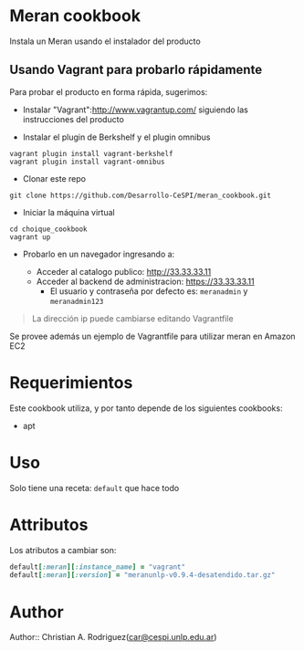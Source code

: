 # Meran cookbook

Instala un Meran usando el instalador del producto

## Usando Vagrant para probarlo rápidamente

Para probar el producto en forma rápida, sugerimos:

* Instalar "Vagrant":http://www.vagrantup.com/ siguiendo las instrucciones del
  producto

* Instalar el plugin de Berkshelf  y el plugin omnibus

```
vagrant plugin install vagrant-berkshelf
vagrant plugin install vagrant-omnibus
```

* Clonar este repo

```
git clone https://github.com/Desarrollo-CeSPI/meran_cookbook.git
```

* Iniciar la máquina virtual
```
cd choique_cookbook
vagrant up
```

* Probarlo en un navegador ingresando a:

  * Acceder al catalogo publico: http://33.33.33.11
  * Acceder al backend de administracion: https://33.33.33.11
    * El usuario y contraseña por defecto es: `meranadmin` y `meranadmin123`

>La dirección ip puede cambiarse editando Vagrantfile

Se provee además un ejemplo de Vagrantfile para utilizar meran en Amazon EC2

# Requerimientos

Este cookbook utiliza, y por tanto depende de los siguientes cookbooks:

* apt

# Uso

Solo tiene una receta: `default` que hace todo

# Attributos

Los atributos a cambiar son:

```ruby
default[:meran][:instance_name] = "vagrant"
default[:meran][:version] = "meranunlp-v0.9.4-desatendido.tar.gz"
```
# Author

Author:: Christian A. Rodriguez(<car@cespi.unlp.edu.ar>)
